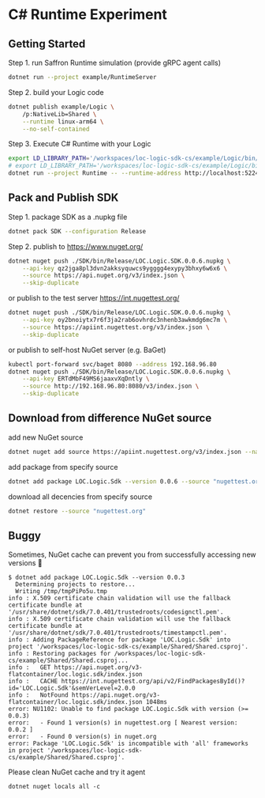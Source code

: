 # C# Runtime Experiment

## Getting Started

Step 1. run Saffron Runtime simulation (provide gRPC agent calls)

```bash
dotnet run --project example/RuntimeServer
```

Step 2. build your Logic code

```bash
dotnet publish example/Logic \
    /p:NativeLib=Shared \
    --runtime linux-arm64 \
    --no-self-contained
```

Step 3. Execute C# Runtime with your Logic

```bash
export LD_LIBRARY_PATH='/workspaces/loc-logic-sdk-cs/example/Logic/bin/Debug/net7.0/linux-arm64/publish'
# export LD_LIBRARY_PATH='/workspaces/loc-logic-sdk-cs/example/Logic/bin/release/net7.0/linux-arm64/publish'
dotnet run --project Runtime -- --runtime-address http://localhost:5224 --execution-id 0 --task-id 0
```

## Pack and Publish SDK

Step 1. package SDK as a .nupkg file

```bash
dotnet pack SDK --configuration Release
```

Step 2.
publish to https://www.nuget.org/

```bash
dotnet nuget push ./SDK/bin/Release/LOC.Logic.SDK.0.0.6.nupkg \
    --api-key qz2jga8pl3dvn2akksyquwcs9ygggg4exypy3bhxy6w6x6 \
    --source https://api.nuget.org/v3/index.json \
    --skip-duplicate
```

or publish to the test server https://int.nugettest.org/

```bash
dotnet nuget push ./SDK/bin/Release/LOC.Logic.SDK.0.0.6.nupkg \
    --api-key oy2bnoiytx7r6f3ja2rab6ovhrdc3nhenb3awkmdg6mc7m \
    --source https://apiint.nugettest.org/v3/index.json \
    --skip-duplicate
```

or publish to self-host NuGet server (e.g. BaGet)

```bash
kubectl port-forward svc/baget 8080 --address 192.168.96.80
dotnet nuget push ./SDK/bin/Release/LOC.Logic.SDK.0.0.6.nupkg \
    --api-key ERTdMbF49MS6jaaxvXqDntly \
    --source http://192.168.96.80:8080/v3/index.json \
    --skip-duplicate
```

## Download from difference NuGet source

add new NuGet source

```bash
dotnet nuget add source https://apiint.nugettest.org/v3/index.json --name nugettest.org
```

add package from specify source

```bash
dotnet add package LOC.Logic.Sdk --version 0.0.6 --source "nugettest.org"
```

download all decencies from specify source

```bash
dotnet restore --source "nugettest.org"
```

## Buggy

Sometimes, NuGet cache can prevent you from successfully accessing new versions 🥲

```
$ dotnet add package LOC.Logic.Sdk --version 0.0.3
  Determining projects to restore...
  Writing /tmp/tmpPiPo5u.tmp
info : X.509 certificate chain validation will use the fallback certificate bundle at '/usr/share/dotnet/sdk/7.0.401/trustedroots/codesignctl.pem'.
info : X.509 certificate chain validation will use the fallback certificate bundle at '/usr/share/dotnet/sdk/7.0.401/trustedroots/timestampctl.pem'.
info : Adding PackageReference for package 'LOC.Logic.Sdk' into project '/workspaces/loc-logic-sdk-cs/example/Shared/Shared.csproj'.
info : Restoring packages for /workspaces/loc-logic-sdk-cs/example/Shared/Shared.csproj...
info :   GET https://api.nuget.org/v3-flatcontainer/loc.logic.sdk/index.json
info :   CACHE https://int.nugettest.org/api/v2/FindPackagesById()?id='LOC.Logic.Sdk'&semVerLevel=2.0.0
info :   NotFound https://api.nuget.org/v3-flatcontainer/loc.logic.sdk/index.json 1048ms
error: NU1102: Unable to find package LOC.Logic.Sdk with version (>= 0.0.3)
error:   - Found 1 version(s) in nugettest.org [ Nearest version: 0.0.2 ]
error:   - Found 0 version(s) in nuget.org
error: Package 'LOC.Logic.Sdk' is incompatible with 'all' frameworks in project '/workspaces/loc-logic-sdk-cs/example/Shared/Shared.csproj'.
```

Please clean NuGet cache and try it agent

```
dotnet nuget locals all -c
```
